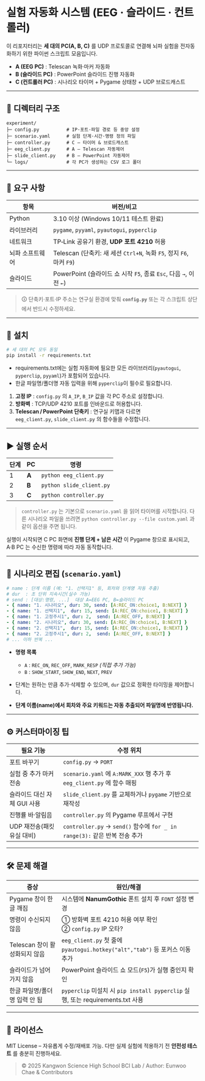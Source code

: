 # 실험 자동화 시스템 (EEG ‧ 슬라이드 ‧ 컨트롤러)

이 리포지터리는 **세 대의 PC(A, B, C)** 를 UDP 프로토콜로 연결해 뇌파 실험을 전자동화하기 위한 파이썬 스크립트 모음입니다.

* **A (EEG PC)** : Telescan 녹화·마커 자동화
* **B (슬라이드 PC)** : PowerPoint 슬라이드 진행 자동화
* **C (컨트롤러 PC)** : 시나리오 타이머 + Pygame 상태창 + UDP 브로드캐스트

---

## 📂 디렉터리 구조

```text
experiment/
├─ config.py          # IP·포트·파일 경로 등 중앙 설정
├─ scenario.yaml      # 실험 단계·시간·명령 정의 파일
├─ controller.py      # C – 타이머 & 브로드캐스트
├─ eeg_client.py      # A – Telescan 자동제어
├─ slide_client.py    # B – PowerPoint 자동제어
└─ logs/              # 각 PC가 생성하는 CSV 로그 폴더
```

---

## 🔧 요구 사항

| 항목       | 버전/비고                                                    |
| -------- | -------------------------------------------------------- |
| Python   | 3.10 이상 (Windows 10/11 테스트 완료)                           |
| 라이브러리    | `pygame`, `pyyaml`, `pyautogui`, `pyperclip`                |
| 네트워크     | TP‑Link 공유기 환경, **UDP 포트 4210** 허용                       |
| 뇌파 소프트웨어 | Telescan (단축키: 새 세션 `Ctrl+N`, 녹화 `F5`, 정지 `F6`, 마커 `F9`) |
| 슬라이드     | PowerPoint (슬라이드 쇼 시작 `F5`, 종료 `Esc`, 다음 `→`, 이전 `←`)    |

> 🛈 단축키·포트·IP 주소는 연구실 환경에 맞춰 **`config.py`** 또는 각 스크립트 상단에서 반드시 수정하세요.

---

## 🚀 설치

```bash
# 세 대의 PC 모두 동일
pip install -r requirements.txt
```

- requirements.txt에는 실험 자동화에 필요한 모든 라이브러리(`pyautogui`, `pyperclip`, `pyyaml`)가 포함되어 있습니다.
- 한글 파일명/폴더명 자동 입력을 위해 `pyperclip`이 필수로 필요합니다.

1. **고정 IP** : `config.py` 의 `A_IP`, `B_IP` 값을 각 PC 주소로 설정합니다.
2. **방화벽** : TCP/UDP 4210 포트를 인바운드로 허용합니다.
3. **Telescan / PowerPoint 단축키** : 연구실 키맵과 다르면 `eeg_client.py`, `slide_client.py` 의 함수들을 수정합니다.

---

## ▶️ 실행 순서

| 단계 | PC    | 명령                       |
| -- | ----- | ------------------------ |
| 1  | **A** | `python eeg_client.py`   |
| 2  | **B** | `python slide_client.py` |
| 3  | **C** | `python controller.py`   |

> `controller.py` 는 기본으로 `scenario.yaml` 을 읽어 타이머를 시작합니다. 다른 시나리오 파일을 쓰려면 `python controller.py --file custom.yaml` 과 같이 옵션을 주면 됩니다.

실행이 시작되면 C PC 화면에 **진행 단계 + 남은 시간** 이 Pygame 창으로 표시되고, A·B PC 는 수신한 명령에 따라 자동 동작합니다.

---

## 📝 시나리오 편집 (`scenario.yaml`)

```yaml
# name : 단계 이름 (예: "1. 선택지1" 등, 회차와 단계명 자동 추출)
# dur  : 초 단위 지속시간(실수 가능)
# send : [대상:명령, ...]  대상 A=EEG PC, B=슬라이드 PC
- { name: "1. 시나리오", dur: 30, send: [A:REC_ON:choice1, B:NEXT] }
- { name: "1. 선택지1",  dur: 15, send: [A:REC_ON:choice1, B:NEXT] }
- { name: "1. 고정주시1", dur: 2,  send: [A:REC_OFF, B:NEXT] }
- { name: "2. 시나리오", dur: 30, send: [A:REC_ON:choice1, B:NEXT] }
- { name: "2. 선택지1",  dur: 15, send: [A:REC_ON:choice1, B:NEXT] }
- { name: "2. 고정주시1", dur: 2,  send: [A:REC_OFF, B:NEXT] }
# ... 이하 반복 ...
```

* **명령 목록**

  * `A` : `REC_ON`, `REC_OFF`, `MARK_RESP` *(직접 추가 가능)*
  * `B` : `SHOW_START`, `SHOW_END`, `NEXT`, `PREV`
* 단계는 원하는 만큼 추가·삭제할 수 있으며, `dur` 값으로 정확한 타이밍을 제어합니다.
* **단계 이름(name)에서 회차와 주요 키워드는 자동 추출되어 파일명에 반영됩니다.**

---

## ⚙️ 커스터마이징 팁

| 필요 기능             | 수정 위치                                                           |
| ----------------- | --------------------------------------------------------------- |
| 포트 바꾸기            | `config.py` → `PORT`                                            |
| 실험 중 추가 마커 전송     | `scenario.yaml` 에 `A:MARK_XXX` 행 추가 후 `eeg_client.py` 에 함수 매핑   |
| 슬라이드 대신 자체 GUI 사용 | `slide_client.py` 를 교체하거나 `pygame` 기반으로 재작성                     |
| 진행률 바·알림음         | `controller.py` 의 Pygame 루프에서 구현                                |
| UDP 재전송(패킷 유실 대비) | `controller.py` → `send()` 함수에 `for _ in range(3):` 같은 반복 전송 추가 |

---

## 🛠️ 문제 해결

| 증상                   | 원인/해결                                                            |
| -------------------- | ---------------------------------------------------------------- |
| Pygame 창이 한글 깨짐      | 시스템에 **NanumGothic** 폰트 설치 후 `FONT` 설정 변경                        |
| 명령이 수신되지 않음          | ① 방화벽 포트 4210 허용 여부 확인 ② `config.py` IP 오타?                      |
| Telescan 창이 활성화되지 않음 | `eeg_client.py` 첫 줄에 `pyautogui.hotkey("alt","tab")` 등 포커스 이동 추가 |
| 슬라이드가 넘어가지 않음        | PowerPoint 슬라이드 쇼 모드(`F5`)가 실행 중인지 확인                            |
| 한글 파일명/폴더명 입력 안 됨   | `pyperclip` 미설치 시 `pip install pyperclip` 실행, 또는 requirements.txt 사용 |

---

## 📜 라이선스

MIT License – 자유롭게 수정/재배포 가능. 다만 실제 실험에 적용하기 전 **안전성 테스트** 를 충분히 진행하세요.

> © 2025 Kangwon Science High School BCI Lab / Author: Eunwoo Chae & Contributors
